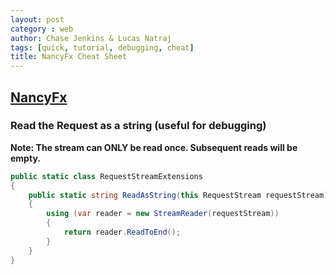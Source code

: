 ```yaml
---
layout: post
category : web
author: Chase Jenkins & Lucas Natraj
tags: [quick, tutorial, debugging, cheat]
title: NancyFx Cheat Sheet
---
```


## [NancyFx](http://nancyfx.org)


### Read the Request as a string (useful for debugging)
**Note: The stream can ONLY be read once. Subsequent reads will be empty.**

```C#
public static class RequestStreamExtensions
{
    public static string ReadAsString(this RequestStream requestStream)
    {
        using (var reader = new StreamReader(requestStream))
        {
            return reader.ReadToEnd();
        }
    }
}
```